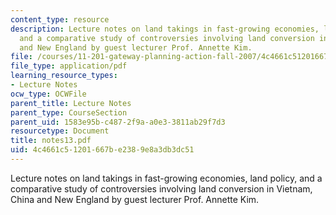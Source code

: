 ```yaml
---
content_type: resource
description: Lecture notes on land takings in fast-growing economies, land policy,
  and a comparative study of controversies involving land conversion in Vietnam, China
  and New England by guest lecturer Prof. Annette Kim.
file: /courses/11-201-gateway-planning-action-fall-2007/4c4661c51201667be2389e8a3db3dc51_notes13.pdf
file_type: application/pdf
learning_resource_types:
- Lecture Notes
ocw_type: OCWFile
parent_title: Lecture Notes
parent_type: CourseSection
parent_uid: 1583e95b-c487-2f9a-a0e3-3811ab29f7d3
resourcetype: Document
title: notes13.pdf
uid: 4c4661c5-1201-667b-e238-9e8a3db3dc51
---
```

Lecture notes on land takings in fast-growing economies, land policy, and a comparative study of controversies involving land conversion in Vietnam, China and New England by guest lecturer Prof. Annette Kim.

